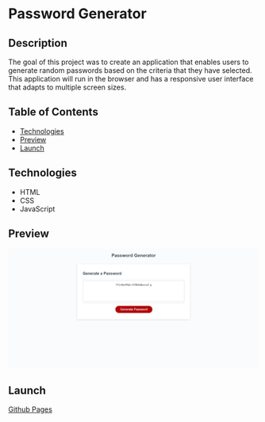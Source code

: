 # Password Generator

## Description
The goal of this project was to create an application that enables users to generate random passwords based on the criteria that they have selected. This application will run in the browser and has a responsive user interface that adapts to multiple screen sizes.

## Table of Contents
- [Technologies](#technologies)
- [Preview](#preview)
- [Launch](#launch)

## Technologies
- HTML
- CSS
- JavaScript
## Preview
![Img](assets/images/preview.PNG)
## Launch
[Github Pages](https://negronmarc.github.io/passwordgenerator/)
